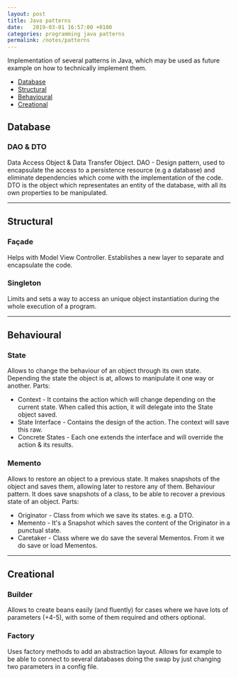 ```yaml
---
layout: post
title: Java patterns
date:   2019-03-01 16:57:00 +0100
categories: programming java patterns
permalink: /notes/patterns
---
```

Implementation of several patterns in Java, which may be used as future example on how to technically implement them.

* [Database](#database)
* [Structural](#structural)
* [Behavioural](#behavioural)
* [Creational](#creational)


## Database

### DAO & DTO
Data Access Object & Data Transfer Object.
DAO - Design pattern, used to encapsulate the access to a persistence resource (e.g a database) and eliminate dependencies which come with the implementation of the code.
DTO is the object which representates an entity of the database, with all its own properties to be manipulated.

___
## Structural
<!--more-->
### Façade
Helps with Model View Controller. Establishes a new layer to separate and encapsulate the code.

### Singleton
Limits and sets a way to access an unique object instantiation during the whole execution of a program.

___
## Behavioural

### State
Allows to change the behaviour of an object through its own state. Depending the state the object is at, allows to manipulate it one way or another.
Parts:
 * Context - It contains the action which will change depending on the current state. When called this action, it will delegate into the State object saved.
 * State Interface - Contains the design of the action. The context will save this raw.
 * Concrete States - Each one extends the interface and will override the action & its results.

### Memento
Allows to restore an object to a previous state. It makes snapshots of the object and saves them, allowing later to restore any of them.
Behaviour pattern. It does save snapshots of a class, to be able to recover a previous state of an object.
Parts:
 * Originator - Class from which we save its states. e.g. a DTO.
 * Memento - It's a Snapshot which saves the content of the Originator in a punctual state.
 * Caretaker - Class where we do save the several Mementos. From it we do save or load Mementos.

___
## Creational
### Builder
Allows to create beans easily (and fluently) for cases where we have lots of parameters (+4-5), with some of them required and others optional.


### Factory
Uses factory methods to add an abstraction layout. Allows for example to be able to connect to several databases doing the swap by just changing two parameters in a config file.
